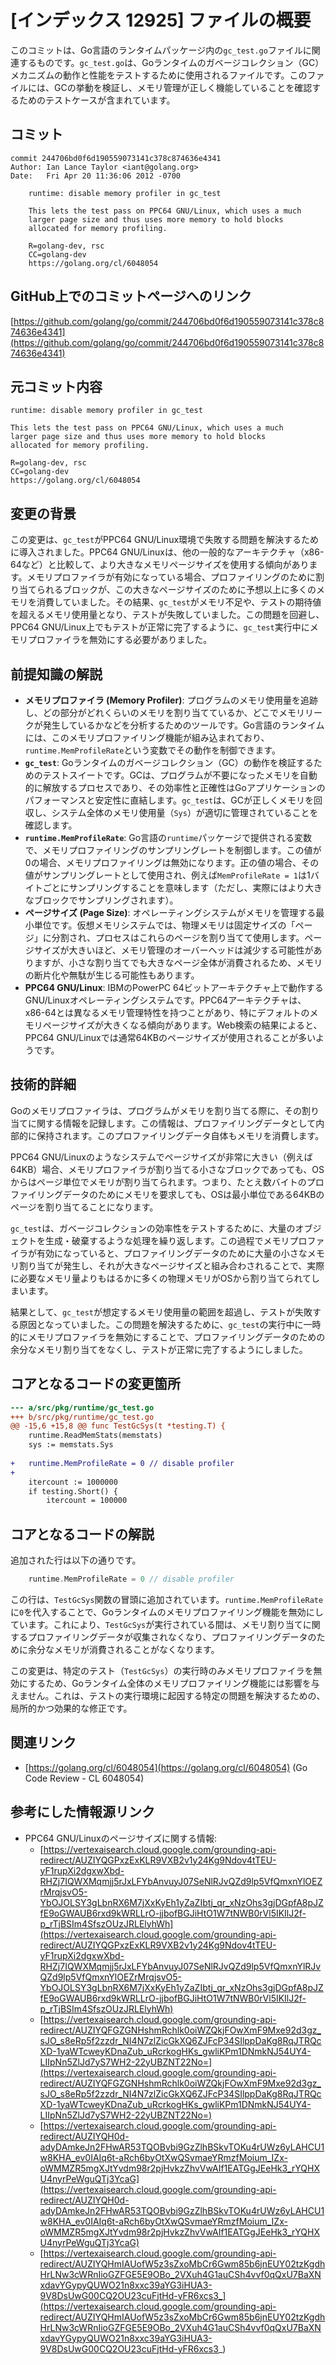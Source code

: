 # [インデックス 12925] ファイルの概要

このコミットは、Go言語のランタイムパッケージ内の`gc_test.go`ファイルに関連するものです。`gc_test.go`は、Goランタイムのガベージコレクション（GC）メカニズムの動作と性能をテストするために使用されるファイルです。このファイルには、GCの挙動を検証し、メモリ管理が正しく機能していることを確認するためのテストケースが含まれています。

## コミット

```
commit 244706bd0f6d190559073141c378c874636e4341
Author: Ian Lance Taylor <iant@golang.org>
Date:   Fri Apr 20 11:36:06 2012 -0700

    runtime: disable memory profiler in gc_test
    
    This lets the test pass on PPC64 GNU/Linux, which uses a much
    larger page size and thus uses more memory to hold blocks
    allocated for memory profiling.
    
    R=golang-dev, rsc
    CC=golang-dev
    https://golang.org/cl/6048054
```

## GitHub上でのコミットページへのリンク

[https://github.com/golang/go/commit/244706bd0f6d190559073141c378c874636e4341](https://github.com/golang/go/commit/244706bd0f6d190559073141c378c874636e4341)

## 元コミット内容

```
runtime: disable memory profiler in gc_test

This lets the test pass on PPC64 GNU/Linux, which uses a much
larger page size and thus uses more memory to hold blocks
allocated for memory profiling.

R=golang-dev, rsc
CC=golang-dev
https://golang.org/cl/6048054
```

## 変更の背景

この変更は、`gc_test`がPPC64 GNU/Linux環境で失敗する問題を解決するために導入されました。PPC64 GNU/Linuxは、他の一般的なアーキテクチャ（x86-64など）と比較して、より大きなメモリページサイズを使用する傾向があります。メモリプロファイラが有効になっている場合、プロファイリングのために割り当てられるブロックが、この大きなページサイズのために予想以上に多くのメモリを消費していました。その結果、`gc_test`がメモリ不足や、テストの期待値を超えるメモリ使用量となり、テストが失敗していました。この問題を回避し、PPC64 GNU/Linux上でもテストが正常に完了するように、`gc_test`実行中にメモリプロファイラを無効にする必要がありました。

## 前提知識の解説

*   **メモリプロファイラ (Memory Profiler)**: プログラムのメモリ使用量を追跡し、どの部分がどれくらいのメモリを割り当てているか、どこでメモリリークが発生しているかなどを分析するためのツールです。Go言語のランタイムには、このメモリプロファイリング機能が組み込まれており、`runtime.MemProfileRate`という変数でその動作を制御できます。
*   **`gc_test`**: Goランタイムのガベージコレクション（GC）の動作を検証するためのテストスイートです。GCは、プログラムが不要になったメモリを自動的に解放するプロセスであり、その効率性と正確性はGoアプリケーションのパフォーマンスと安定性に直結します。`gc_test`は、GCが正しくメモリを回収し、システム全体のメモリ使用量（`Sys`）が適切に管理されていることを確認します。
*   **`runtime.MemProfileRate`**: Go言語の`runtime`パッケージで提供される変数で、メモリプロファイリングのサンプリングレートを制御します。この値が0の場合、メモリプロファイリングは無効になります。正の値の場合、その値がサンプリングレートとして使用され、例えば`MemProfileRate = 1`は1バイトごとにサンプリングすることを意味します（ただし、実際にはより大きなブロックでサンプリングされます）。
*   **ページサイズ (Page Size)**: オペレーティングシステムがメモリを管理する最小単位です。仮想メモリシステムでは、物理メモリは固定サイズの「ページ」に分割され、プロセスはこれらのページを割り当てて使用します。ページサイズが大きいほど、メモリ管理のオーバーヘッドは減少する可能性がありますが、小さな割り当てでも大きなページ全体が消費されるため、メモリの断片化や無駄が生じる可能性もあります。
*   **PPC64 GNU/Linux**: IBMのPowerPC 64ビットアーキテクチャ上で動作するGNU/Linuxオペレーティングシステムです。PPC64アーキテクチャは、x86-64とは異なるメモリ管理特性を持つことがあり、特にデフォルトのメモリページサイズが大きくなる傾向があります。Web検索の結果によると、PPC64 GNU/Linuxでは通常64KBのページサイズが使用されることが多いようです。

## 技術的詳細

Goのメモリプロファイラは、プログラムがメモリを割り当てる際に、その割り当てに関する情報を記録します。この情報は、プロファイリングデータとして内部的に保持されます。このプロファイリングデータ自体もメモリを消費します。

PPC64 GNU/Linuxのようなシステムでページサイズが非常に大きい（例えば64KB）場合、メモリプロファイラが割り当てる小さなブロックであっても、OSからはページ単位でメモリが割り当てられます。つまり、たとえ数バイトのプロファイリングデータのためにメモリを要求しても、OSは最小単位である64KBのページを割り当てることになります。

`gc_test`は、ガベージコレクションの効率性をテストするために、大量のオブジェクトを生成・破棄するような処理を繰り返します。この過程でメモリプロファイラが有効になっていると、プロファイリングデータのために大量の小さなメモリ割り当てが発生し、それが大きなページサイズと組み合わされることで、実際に必要なメモリ量よりもはるかに多くの物理メモリがOSから割り当てられてしまいます。

結果として、`gc_test`が想定するメモリ使用量の範囲を超過し、テストが失敗する原因となっていました。この問題を解決するために、`gc_test`の実行中に一時的にメモリプロファイラを無効にすることで、プロファイリングデータのための余分なメモリ割り当てをなくし、テストが正常に完了するようにしました。

## コアとなるコードの変更箇所

```diff
--- a/src/pkg/runtime/gc_test.go
+++ b/src/pkg/runtime/gc_test.go
@@ -15,6 +15,8 @@ func TestGcSys(t *testing.T) {
 	runtime.ReadMemStats(memstats)
 	sys := memstats.Sys
 
+	runtime.MemProfileRate = 0 // disable profiler
+
 	itercount := 1000000
 	if testing.Short() {
 		itercount = 100000
```

## コアとなるコードの解説

追加された行は以下の通りです。

```go
	runtime.MemProfileRate = 0 // disable profiler
```

この行は、`TestGcSys`関数の冒頭に追加されています。`runtime.MemProfileRate`に`0`を代入することで、Goランタイムのメモリプロファイリング機能を無効にしています。これにより、`TestGcSys`が実行されている間は、メモリ割り当てに関するプロファイリングデータが収集されなくなり、プロファイリングデータのために余分なメモリが消費されることがなくなります。

この変更は、特定のテスト（`TestGcSys`）の実行時のみメモリプロファイラを無効にするため、Goランタイム全体のメモリプロファイリング機能には影響を与えません。これは、テストの実行環境に起因する特定の問題を解決するための、局所的かつ効果的な修正です。

## 関連リンク

*   [https://golang.org/cl/6048054](https://golang.org/cl/6048054) (Go Code Review - CL 6048054)

## 参考にした情報源リンク

*   PPC64 GNU/Linuxのページサイズに関する情報:
    *   [https://vertexaisearch.cloud.google.com/grounding-api-redirect/AUZIYQGPxzExKLR9VXB2v1y24Kg9Ndov4tTEU-yF1rupXi2dgxwXbd-RHZj7IQWXMqmjj5rJxLFYbAnvuyJ07SeNlRJvQZd9lp5VfQmxnYlOEZrMrqjsvO5-YbOJOLSY3gLbnRX6M7jXxKyEh1yZaZIbtj_qr_xNzOhs3gjDGpfA8pJZfE9oGWAUB6rxd9kWRLLrO-jjbofBGJiHtO1W7tNWB0rVl5IKIlJ2f-p_rTjBSIm4SfszOUzJRLElyhWh](https://vertexaisearch.cloud.google.com/grounding-api-redirect/AUZIYQGPxzExKLR9VXB2v1y24Kg9Ndov4tTEU-yF1rupXi2dgxwXbd-RHZj7IQWXMqmjj5rJxLFYbAnvuyJ07SeNlRJvQZd9lp5VfQmxnYlRJvQZd9lp5VfQmxnYlOEZrMrqjsvO5-YbOJOLSY3gLbnRX6M7jXxKyEh1yZaZIbtj_qr_xNzOhs3gjDGpfA8pJZfE9oGWAUB6rxd9kWRLLrO-jjbofBGJiHtO1W7tNWB0rVl5IKIlJ2f-p_rTjBSIm4SfszOUzJRLElyhWh)
    *   [https://vertexaisearch.cloud.google.com/grounding-api-redirect/AUZIYQFGZGNHshmRchlk0oiWZQkjFOwXmF9Mxe92d3gz_sJO_s8eRp5f2zzdr_NI4N7zlZicGkXQ6ZJFcP34SIlppDaKg8RqJTRQcXD-1yaWTcweyKDnaZub_uRcrkogHKs_gwliKPm1DNmkNJ54UY4-LIIpNn5ZlJd7yS7WH2-22yUBZNT22No=](https://vertexaisearch.cloud.google.com/grounding-api-redirect/AUZIYQFGZGNHshmRchlk0oiWZQkjFOwXmF9Mxe92d3gz_sJO_s8eRp5f2zzdr_NI4N7zlZicGkXQ6ZJFcP34SIlppDaKg8RqJTRQcXD-1yaWTcweyKDnaZub_uRcrkogHKs_gwliKPm1DNmkNJ54UY4-LIIpNn5ZlJd7yS7WH2-22yUBZNT22No=)
    *   [https://vertexaisearch.cloud.google.com/grounding-api-redirect/AUZIYQH0d-adyDAmkeJn2FHwAR53TQOBvbi9GzZlhBSkvTOKu4rUWz6yLAHCU1w8KHA_ev0IAIq6t-aRch6byOtXwQSvmaeYRmzfMoium_IZx-oWMMZR5mgXJtYvdm98r2pjHvkzZhvVwAIf1EATGgJEeHk3_rYQHXU4nyrPeWguQTj3YcaG](https://vertexaisearch.cloud.google.com/grounding-api-redirect/AUZIYQH0d-adyDAmkeJn2FHwAR53TQOBvbi9GzZlhBSkvTOKu4rUWz6yLAHCU1w8KHA_ev0IAIq6t-aRch6byOtXwQSvmaeYRmzfMoium_IZx-oWMMZR5mgXJtYvdm98r2pjHvkzZhvVwAIf1EATGgJEeHk3_rYQHXU4nyrPeWguQTj3YcaG)
    *   [https://vertexaisearch.cloud.google.com/grounding-api-redirect/AUZIYQHmIAUofW5z3sZxoMbCr6Gwm85b6jnEUY02tzKgdhHrLNw3cWRnIioGZFGE5E9OBo_2VXuh4G1auCSh4vvf0qQxU7BaXNxdavYGypyQUWO21n8xxc39aYG3iHUA3-9V8DsUwG00CQ2OU23cuFjtHd-yFR6xcs3_](https://vertexaisearch.cloud.google.com/grounding-api-redirect/AUZIYQHmIAUofW5z3sZxoMbCr6Gwm85b6jnEUY02tzKgdhHrLNw3cWRnIioGZFGE5E9OBo_2VXuh4G1auCSh4vvf0qQxU7BaXNxdavYGypyQUWO21n8xxc39aYG3iHUA3-9V8DsUwG00CQ2OU23cuFjtHd-yFR6xcs3_)

